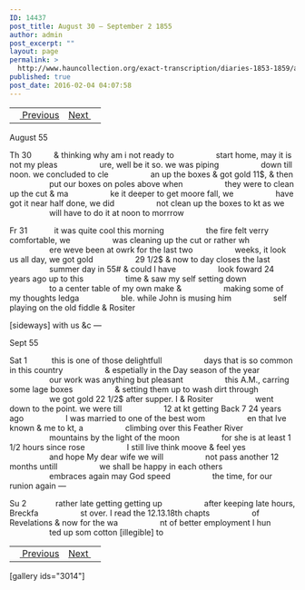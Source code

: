 ```yaml
---
ID: 14437
post_title: August 30 – September 2 1855
author: admin
post_excerpt: ""
layout: page
permalink: >
  http://www.hauncollection.org/exact-transcription/diaries-1853-1859/august-30-september-2-1855/
published: true
post_date: 2016-02-04 04:07:58
---
```

<table style="width: 100%;" align="center">
<tbody>
<tr>
<td><a href="http://www.hauncollection.org/version-2/diaries-1853-1859/august-25-august-30-1855/"><img src="https://lh3.googleusercontent.com/-EFJpxxNiPNw/VqgtWBCZrMI/AAAAAAAAAFU/WfY4lPFWWkg/s800-Ic42/Soeb-Plain-Arrows-8-10px.png" alt="" width="10" height="10" /> Previous</a></td>
<td style="text-align: right;"><a href="http://www.hauncollection.org/version-2/diaries-1853-1859/september-2-september-5-1855/">Next <img src="https://lh3.googleusercontent.com/-67k0cYlpXHw/VqgtWKz1MXI/AAAAAAAAAFU/k9PW_Piyurk/s800-Ic42/Soeb-Plain-Arrows-5-10px.png" alt="" width="10" height="10" /></a></td>
</tr>
</tbody>
</table>
August 55

Th 30          &amp; thinking why am i not ready to
<span style="margin-left: 70px;">start home, may it is not my pleas
<span style="margin-left: 70px;">ure, well be it so. we was piping
<span style="margin-left: 70px;">down till noon. we concluded to cle
<span style="margin-left: 70px;">an up the boxes &amp; got gold 11$, &amp; then
<span style="margin-left: 70px;">put our boxes on poles above when
<span style="margin-left: 70px;">they were to clean up the cut &amp; ma
<span style="margin-left: 70px;">ke it deeper to get moore fall, we
<span style="margin-left: 70px;">have got it near half done, we did
<span style="margin-left: 70px;">not clean up the boxes to kt as we
<span style="margin-left: 70px;">will have to do it at noon to morrrow</span></span></span></span></span></span></span></span></span></span>

Fr 31            it was quite cool this morning
<span style="margin-left: 70px;">the fire felt verry comfortable, we
<span style="margin-left: 70px;">was cleaning up the cut or rather wh
<span style="margin-left: 70px;">ere weve been at owrk for the last two
<span style="margin-left: 70px;">weeks, it look us all day, we got gold
<span style="margin-left: 70px;">29 1/2$ &amp; now to day closes the last
<span style="margin-left: 70px;">summer day in 55# &amp; could I have
<span style="margin-left: 70px;">look foward 24 years ago up to this
<span style="margin-left: 70px;">time &amp; saw my self setting down
<span style="margin-left: 70px;">to a center table of my own make &amp;
<span style="margin-left: 70px;">making some of my thoughts ledga
<span style="margin-left: 70px;">ble. while John is musing him
<span style="margin-left: 70px;">self playing on the old fiddle &amp; Rositer</span></span></span></span></span></span></span></span></span></span></span></span>

[sideways]
with us &amp;c —

Sept 55

Sat 1           this is one of those delightfull
<span style="margin-left: 70px;">days that is so common in this country
<span style="margin-left: 70px;">&amp; espetially in the Day season of the year
<span style="margin-left: 70px;">our work was anything but pleasant
<span style="margin-left: 70px;">this A.M., carring some lage boxes
<span style="margin-left: 70px;">&amp; setting them up to wash dirt through
<span style="margin-left: 70px;">we got gold 22 1/2$ after supper. I &amp; Rositer
<span style="margin-left: 70px;">went down to the point. we were till
<span style="margin-left: 70px;">12 at kt getting Back 7 24 years ago
<span style="margin-left: 70px;">I was married to one of the best wom
<span style="margin-left: 70px;">en that Ive known &amp; me to kt, a
<span style="margin-left: 70px;">climbing over this Feather River
<span style="margin-left: 70px;">mountains by the light of the moon
<span style="margin-left: 70px;">for she is at least 1 1/2 hours since rose
<span style="margin-left: 70px;">I still live think moove &amp; feel yes
<span style="margin-left: 70px;">and hope My dear wife we will
<span style="margin-left: 70px;">not pass another 12 months untill
<span style="margin-left: 70px;">we shall be happy in each others
<span style="margin-left: 70px;">embraces again may God speed
<span style="margin-left: 70px;">the time, for our runion again —</span></span></span></span></span></span></span></span></span></span></span></span></span></span></span></span></span></span></span>

Su 2             rather late getting getting up
<span style="margin-left: 70px;">after keeping late hours, Breckfa
<span style="margin-left: 70px;">st over. I read the 12.13.18th chapts
<span style="margin-left: 70px;">of Revelations &amp; now for the wa
<span style="margin-left: 70px;">nt of better employment I hun
<span style="margin-left: 70px;">ted up som cotton [illegible] to</span></span></span></span></span>
<table style="width: 100%;" align="center">
<tbody>
<tr>
<td><a href="http://www.hauncollection.org/version-2/diaries-1853-1859/august-25-august-30-1855/"><img src="https://lh3.googleusercontent.com/-EFJpxxNiPNw/VqgtWBCZrMI/AAAAAAAAAFU/WfY4lPFWWkg/s800-Ic42/Soeb-Plain-Arrows-8-10px.png" alt="" width="10" height="10" /> Previous</a></td>
<td style="text-align: right;"><a href="http://www.hauncollection.org/version-2/diaries-1853-1859/september-2-september-5-1855/">Next <img src="https://lh3.googleusercontent.com/-67k0cYlpXHw/VqgtWKz1MXI/AAAAAAAAAFU/k9PW_Piyurk/s800-Ic42/Soeb-Plain-Arrows-5-10px.png" alt="" width="10" height="10" /></a></td>
</tr>
</tbody>
</table>
[gallery ids="3014"]